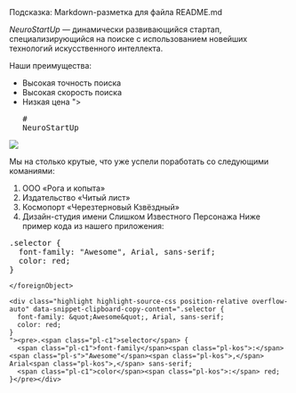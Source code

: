    <summary>Подсказка: Markdown-разметка для файла README.md</summary>
<div class="highlight highlight-source-gfm position-relative overflow-auto" data-snippet-clipboard-copy-content="# NeuroStartUp

![](https://netology-code.github.io/git-homeworks/introduction/assets/logo.png)

*NeuroStartUp* — динамически развивающийся стартап, специализирующийся на поиске с использованием новейших технологий искусственного интеллекта.

Наши преимущества:
* Высокая точность поиска
* Высокая скорость поиска
* Низкая цена
"><pre><span class="pl-mh"><span class="pl-mh">#</span><span class="pl-mh"> </span>NeuroStartUp</span>

![](https://netology-code.github.io/git-homeworks/introduction/assets/logo.png)


Мы на столько крутые, что уже успели поработать со следующими команиями:

1. ООО «Рога и копыта»
1. Издательство «Читый лист»
1. Космопорт «Черезтерновый Кзвёздный»
1. Дизайн-студия имени Слишком Известного Персонажа
Ниже пример кода из нашего приложения:


<foreignObject width="100%" height="100%">

<div class="highlight highlight-source-css position-relative overflow-auto" data-snippet-clipboard-copy-content=".selector {
  font-family: &quot;Awesome&quot;, Arial, sans-serif;
  color: red;
}
"><pre>.<span class="pl-c1">selector</span> {
  <span class="pl-c1">font-family</span><span class="pl-kos">:</span> <span class="pl-s">"Awesome"</span><span class="pl-kos">,</span> Arial<span class="pl-kos">,</span> sans-serif;
  <span class="pl-c1">color</span><span class="pl-kos">:</span> red;
}</pre></div>


    </foreignObject>


```
<div class="highlight highlight-source-css position-relative overflow-auto" data-snippet-clipboard-copy-content=".selector {
  font-family: &quot;Awesome&quot;, Arial, sans-serif;
  color: red;
}
"><pre>.<span class="pl-c1">selector</span> {
  <span class="pl-c1">font-family</span><span class="pl-kos">:</span> <span class="pl-s">"Awesome"</span><span class="pl-kos">,</span> Arial<span class="pl-kos">,</span> sans-serif;
  <span class="pl-c1">color</span><span class="pl-kos">:</span> red;
}</pre></div>

```
